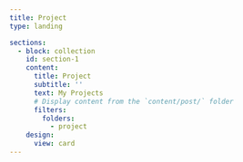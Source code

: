 ```yaml
---
title: Project
type: landing

sections:
  - block: collection
    id: section-1
    content:
      title: Project
      subtitle: ''
      text: My Projects
      # Display content from the `content/post/` folder
      filters:
        folders:
          - project
    design:
      view: card
---
```

